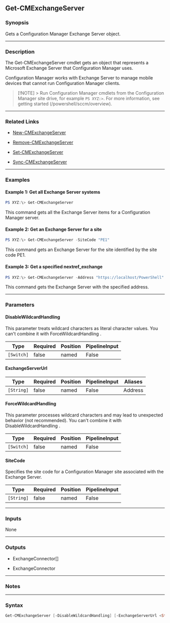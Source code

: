 Get-CMExchangeServer
--------------------




### Synopsis
Gets a Configuration Manager Exchange Server object.



---


### Description

The Get-CMExchangeServer cmdlet gets an object that represents a Microsoft Exchange Server that Configuration Manager uses.



Configuration Manager works with Exchange Server to manage mobile devices that cannot run Configuration Manager clients.



> [!NOTE] > Run Configuration Manager cmdlets from the Configuration Manager site drive, for example `PS XYZ:>`. For more information, see getting started (/powershell/sccm/overview).



---


### Related Links
* [New-CMExchangeServer](New-CMExchangeServer)



* [Remove-CMExchangeServer](Remove-CMExchangeServer)



* [Set-CMExchangeServer](Set-CMExchangeServer)



* [Sync-CMExchangeServer](Sync-CMExchangeServer)





---


### Examples
#### Example 1: Get all Exchange Server systems
```PowerShell
PS XYZ:\> Get-CMExchangeServer
```
This command gets all the Exchange Server items for a Configuration Manager server.
#### Example 2: Get an Exchange Server for a site
```PowerShell
PS XYZ:\> Get-CMExchangeServer -SiteCode "PE1"
```
This command gets an Exchange Server for the site identified by the site code PE1.
#### Example 3: Get a specified nextref_exchange
```PowerShell
PS XYZ:\> Get-CMExchangeServer -Address "https://localhost/PowerShell"
```
This command gets the Exchange Server with the specified address.


---


### Parameters
#### **DisableWildcardHandling**

This parameter treats wildcard characters as literal character values. You can't combine it with ForceWildcardHandling .






|Type      |Required|Position|PipelineInput|
|----------|--------|--------|-------------|
|`[Switch]`|false   |named   |False        |



#### **ExchangeServerUrl**








|Type      |Required|Position|PipelineInput|Aliases|
|----------|--------|--------|-------------|-------|
|`[String]`|false   |named   |False        |Address|



#### **ForceWildcardHandling**

This parameter processes wildcard characters and may lead to unexpected behavior (not recommended). You can't combine it with DisableWildcardHandling .






|Type      |Required|Position|PipelineInput|
|----------|--------|--------|-------------|
|`[Switch]`|false   |named   |False        |



#### **SiteCode**

Specifies the site code for a Configuration Manager site associated with the Exchange Server.






|Type      |Required|Position|PipelineInput|
|----------|--------|--------|-------------|
|`[String]`|false   |named   |False        |





---


### Inputs
None





---


### Outputs
* ExchangeConnector[]


* ExchangeConnector






---


### Notes




---


### Syntax
```PowerShell
Get-CMExchangeServer [-DisableWildcardHandling] [-ExchangeServerUrl <String>] [-ForceWildcardHandling] [-SiteCode <String>] [<CommonParameters>]
```
